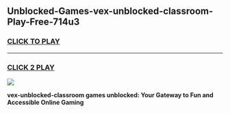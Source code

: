 
## Unblocked-Games-vex-unblocked-classroom-Play-Free-714u3
<h3>
<a href="https://premium76.site?title=vex-unblocked-classroom&ref=12A">CLICK TO PLAY</a></h3>
<hr>

<h3>
<a href="https://premium76.site?title=vex-unblocked-classroom&ref=12A">CLICK 2 PLAY</a>
  
</h3>

<a href="https://premium76.site?title=vex-unblocked-classroom&ref=12A"><img src="https://clearcache.store/games.png"></a>


**vex-unblocked-classroom games unblocked: Your Gateway to Fun and Accessible Online Gaming**
